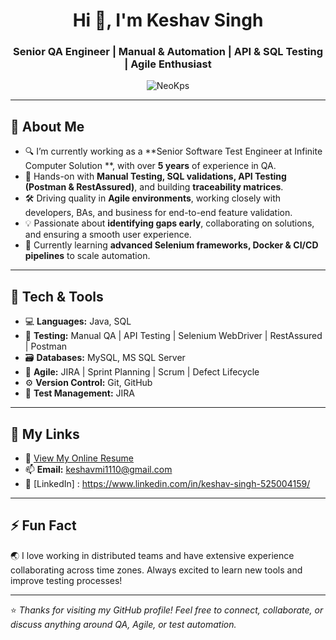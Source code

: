 <h1 align="center">Hi 👋, I'm Keshav Singh</h1>
<h3 align="center">Senior QA Engineer | Manual & Automation | API & SQL Testing | Agile Enthusiast</h3>

<p align="center">
  <img src="https://komarev.com/ghpvc/?username=NeoKps&label=Profile%20views&color=0e75b6&style=flat" alt="NeoKps" />
</p>

---

## 💼 About Me

- 🔍 I’m currently working as a **Senior Software Test Engineer at Infinite Computer Solution **, with over **5 years** of experience in QA.
- 💪 Hands-on with **Manual Testing, SQL validations, API Testing (Postman & RestAssured)**, and building **traceability matrices**.
- 🛠 Driving quality in **Agile environments**, working closely with developers, BAs, and business for end-to-end feature validation.
- 💡 Passionate about **identifying gaps early**, collaborating on solutions, and ensuring a smooth user experience.
- 🌱 Currently learning **advanced Selenium frameworks, Docker & CI/CD pipelines** to scale automation.

---

## 🚀 Tech & Tools

- 💻 **Languages:** Java, SQL
- 🐞 **Testing:** Manual QA | API Testing | Selenium WebDriver | RestAssured | Postman
- 🗃 **Databases:** MySQL, MS SQL Server
- 🔄 **Agile:** JIRA | Sprint Planning | Scrum | Defect Lifecycle
- ⚙ **Version Control:** Git, GitHub
- 📝 **Test Management:** JIRA


---

## 🔗 My Links

- 📄 [View My Online Resume](https://neokps.github.io/KeshavSingh_Resume/)
- 📫 **Email:** keshavmi1110@gmail.com
- 💼 [LinkedIn] : https://www.linkedin.com/in/keshav-singh-525004159/

---

## ⚡ Fun Fact
🌏 I love working in distributed teams and have extensive experience collaborating across time zones. Always excited to learn new tools and improve testing processes!

---

⭐ *Thanks for visiting my GitHub profile! Feel free to connect, collaborate, or discuss anything around QA, Agile, or test automation.*


